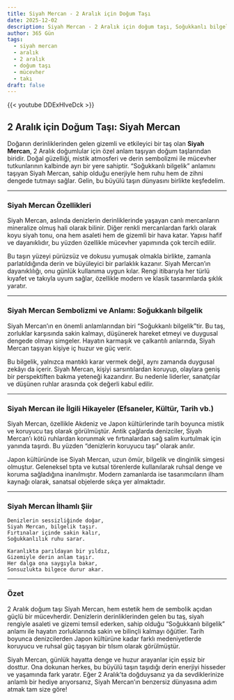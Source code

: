 ```yaml
---
title: Siyah Mercan - 2 Aralık için Doğum Taşı
date: 2025-12-02
description: Siyah Mercan - 2 Aralık için doğum taşı, Soğukkanlı bilgelik sembolü. Bu özel taşın derin anlamını öğrenin.
author: 365 Gün
tags:
  - siyah mercan
  - aralık
  - 2 aralık
  - doğum taşı
  - mücevher
  - takı
draft: false
---
```


{{< youtube DDExHlveDck >}}

## 2 Aralık için Doğum Taşı: Siyah Mercan

Doğanın derinliklerinden gelen gizemli ve etkileyici bir taş olan **Siyah Mercan**, 2 Aralık doğumlular için özel anlam taşıyan doğum taşlarından biridir. Doğal güzelliği, mistik atmosferi ve derin sembolizmi ile mücevher tutkunlarının kalbinde ayrı bir yere sahiptir. “Soğukkanlı bilgelik” anlamını taşıyan Siyah Mercan, sahip olduğu enerjiyle hem ruhu hem de zihni dengede tutmayı sağlar. Gelin, bu büyülü taşın dünyasını birlikte keşfedelim.

---

### Siyah Mercan Özellikleri

Siyah Mercan, aslında denizlerin derinliklerinde yaşayan canlı mercanların mineralize olmuş hali olarak bilinir. Diğer renkli mercanlardan farklı olarak koyu siyah tonu, ona hem asaleti hem de gizemli bir hava katar. Yapısı hafif ve dayanıklıdır, bu yüzden özellikle mücevher yapımında çok tercih edilir.

Bu taşın yüzeyi pürüzsüz ve dokusu yumuşak olmakla birlikte, zamanla parlatıldığında derin ve büyüleyici bir parlaklık kazanır. Siyah Mercan’ın dayanıklılığı, onu günlük kullanıma uygun kılar. Rengi itibarıyla her türlü kıyafet ve takıyla uyum sağlar, özellikle modern ve klasik tasarımlarda şıklık yaratır.

---

### Siyah Mercan Sembolizmi ve Anlamı: Soğukkanlı bilgelik

Siyah Mercan’ın en önemli anlamlarından biri “Soğukkanlı bilgelik”tir. Bu taş, zorluklar karşısında sakin kalmayı, düşünerek hareket etmeyi ve duygusal dengede olmayı simgeler. Hayatın karmaşık ve çalkantılı anlarında, Siyah Mercan taşıyan kişiye iç huzur ve güç verir.

Bu bilgelik, yalnızca mantıklı karar vermek değil, aynı zamanda duygusal zekâyı da içerir. Siyah Mercan, kişiyi sarsıntılardan koruyup, olaylara geniş bir perspektiften bakma yeteneği kazandırır. Bu nedenle liderler, sanatçılar ve düşünen ruhlar arasında çok değerli kabul edilir.

---

### Siyah Mercan ile İlgili Hikayeler (Efsaneler, Kültür, Tarih vb.)

Siyah Mercan, özellikle Akdeniz ve Japon kültürlerinde tarih boyunca mistik ve koruyucu taş olarak görülmüştür. Antik çağlarda denizciler, Siyah Mercan’ı kötü ruhlardan korunmak ve fırtınalardan sağ salim kurtulmak için yanında taşırdı. Bu yüzden “denizlerin koruyucu taşı” olarak anılır.

Japon kültüründe ise Siyah Mercan, uzun ömür, bilgelik ve dinginlik simgesi olmuştur. Geleneksel tıpta ve kutsal törenlerde kullanılarak ruhsal denge ve koruma sağladığına inanılmıştır. Modern zamanlarda ise tasarımcıların ilham kaynağı olarak, sanatsal objelerde sıkça yer almaktadır.

---

### Siyah Mercan İlhamlı Şiir

```
Denizlerin sessizliğinde doğar,
Siyah Mercan, bilgelik taşır.
Fırtınalar içinde sakin kalır,
Soğukkanlılık ruhu sarar.

Karanlıkta parıldayan bir yıldız,
Gizemiyle derin anlam taşır.
Her dalga ona saygıyla bakar,
Sonsuzlukta bilgece durur akar.
```

---

### Özet

2 Aralık doğum taşı Siyah Mercan, hem estetik hem de sembolik açıdan güçlü bir mücevherdir. Denizlerin derinliklerinden gelen bu taş, siyah rengiyle asaleti ve gizemi temsil ederken, sahip olduğu “Soğukkanlı bilgelik” anlamı ile hayatın zorluklarında sakin ve bilinçli kalmayı öğütler. Tarih boyunca denizcilerden Japon kültürüne kadar farklı medeniyetlerde koruyucu ve ruhsal güç taşıyan bir tılsım olarak görülmüştür.

Siyah Mercan, günlük hayatta denge ve huzur arayanlar için eşsiz bir dosttur. Ona dokunan herkes, bu büyülü taşın taşıdığı derin enerjiyi hisseder ve yaşamında fark yaratır. Eğer 2 Aralık’ta doğduysanız ya da sevdiklerinize anlamlı bir hediye arıyorsanız, Siyah Mercan’ın benzersiz dünyasına adım atmak tam size göre!
